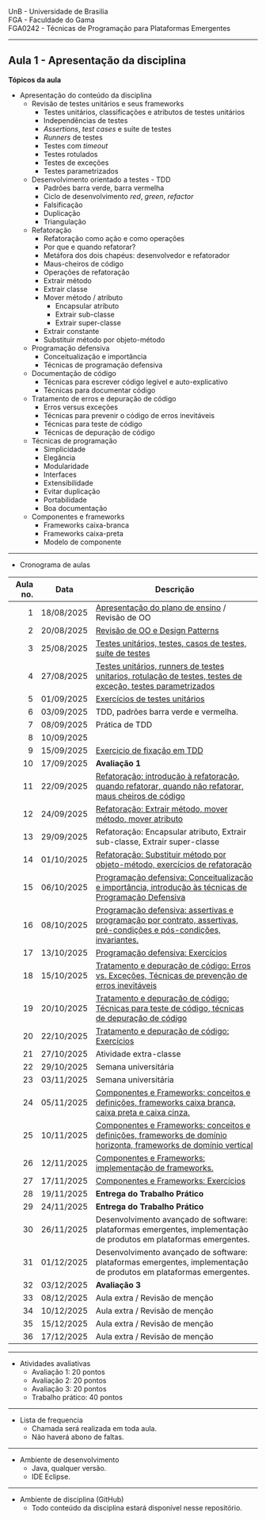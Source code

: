 
UnB - Universidade de Brasilia  
FGA - Faculdade do Gama  
FGA0242 - Técnicas de Programação para Plataformas Emergentes

---
## Aula 1 - Apresentação da disciplina

**Tópicos da aula**
- Apresentação do conteúdo da disciplina
  - Revisão de testes unitários e seus frameworks
      - Testes unitários, classificações e atributos de testes unitários
      - Independências de testes
      - _Assertions_, _test cases_ e suite de testes
      - _Runners_ de testes 
      - Testes com _timeout_
      - Testes rotulados
      - Testes de exceções
      - Testes parametrizados
  - Desenvolvimento orientado a testes - TDD
      - Padrões barra verde, barra vermelha
      - Ciclo de desenvolvimento _red_, _green_, _refactor_
      - Falsificação
      - Duplicação
      - Triangulação
  - Refatoração
      - Refatoração como ação e como operações
      - Por que e quando refatorar?
      - Metáfora dos dois chapéus: desenvolvedor e refatorador
      - Maus-cheiros de código
      - Operações de refatoração
	  - Extrair método
	  - Extrair classe
	  - Mover método / atributo
          - Encapsular atributo
          - Extrair sub-classe
          - Extrair super-classe
	  - Extrair constante
	  - Substituir método por objeto-método
  - Programação defensiva
      - Conceitualização e importância
      - Técnicas de programação defensiva
  - Documentação de código
      - Técnicas para escrever código legível e auto-explicativo
      - Técnicas para documentar código
  - Tratamento de erros e depuração de código
      - Erros versus exceções
      - Técnicas para prevenir o código de erros inevitáveis
      - Técnicas para teste de código
      - Técnicas de depuração de código 
  - Técnicas de programação
      - Simplicidade
      - Elegância
      - Modularidade
      - Interfaces
      - Extensibilidade
      - Evitar duplicação
      - Portabilidade
      - Boa documentação
  - Componentes e frameworks
      - Frameworks caixa-branca
      - Frameworks caixa-preta
      - Modelo de componente


---
- Cronograma de aulas


| **Aula no.** |  **Data**  | Descrição                                                                                                                         |
|-------------:|:----------:|-------------------------------------------------------------------------------------------------------------------------|
| 1            | 18/08/2025 | [Apresentação do plano de ensino](/aula1) / Revisão de OO
| 2            | 20/08/2025 | [Revisão de OO e Design Patterns](/aula2)
| 3            | 25/08/2025 | [Testes unitários, testes, casos de testes, suíte de testes](/aula3)
| 4            | 27/08/2025 | [Testes unitários, runners de testes unitarios, rotulação de testes, testes de exceção, testes parametrizados](/aula4)
| 5            | 01/09/2025 | [Exercícios de testes unitários](/aula5)
| 6            | 03/09/2025 | TDD, padrões barra verde e vermelha. 
| 7            | 08/09/2025 | Prática de TDD
| 8            | 10/09/2025 | 
| 9            | 15/09/2025 | [Exercicio de fixação em TDD](/aula9)
| 10           | 17/09/2025 | **Avaliação 1**
| 11           | 22/09/2025 | [Refatoração: introdução à refatoração, quando refatorar, quando não refatorar, maus cheiros de código](/aula11)
| 12           | 24/09/2025 | [Refatoração: Extrair método, mover método, mover atributo](/aula12)
| 13           | 29/09/2025 | Refatoração: Encapsular atributo, Extrair sub-classe, Extrair super-classe
| 14           | 01/10/2025 | [Refatoração: Substituir método por objeto-método, exercícios de refatoração](/aula14)
| 15           | 06/10/2025 | [Programação defensiva: Conceitualização e importância, introdução às técnicas de Programação Defensiva](/aula15)
| 16           | 08/10/2025 | [Programação defensiva: assertivas e programação por contrato, assertivas, pré-condições e pós-condições, invariantes.](/aula16)
| 17           | 13/10/2025 | [Programação defensiva: Exercícios](/aula17)
| 18           | 15/10/2025 | [Tratamento e depuração de código: Erros vs. Exceções, Técnicas de prevenção de erros inevitáveis](/aula18)
| 19           | 20/10/2025 | [Tratamento e depuração de código: Técnicas para teste de código, técnicas de depuração de código](/aula19)
| 20           | 22/10/2025 | [Tratamento e depuração de código: Exercícios](/aula20)
| 21           | 27/10/2025 | Atividade extra-classe
| 22           | 29/10/2025 | Semana universitária 
| 23           | 03/11/2025 | Semana universitária 
| 24           | 05/11/2025 | [Componentes e Frameworks: conceitos e definições, frameworks caixa branca, caixa preta e caixa cinza.](/aula23)
| 25           | 10/11/2025 | [Componentes e Frameworks: conceitos e definições, frameworks de domínio horizonta, frameworks de domínio vertical](/aula24)
| 26           | 12/11/2025 | [Componentes e Frameworks: implementação de frameworks.](/aula25)
| 27           | 17/11/2025 | [Componentes e Frameworks: Exercícios](/aula26)
| 28           | 19/11/2025 | **Entrega do Trabalho Prático** 
| 29           | 24/11/2025 | **Entrega do Trabalho Prático**
| 30           | 26/11/2025 | Desenvolvimento avançado de software: plataformas emergentes, implementação de produtos em plataformas emergentes.
| 31           | 01/12/2025 | Desenvolvimento avançado de software: plataformas emergentes, implementação de produtos em plataformas emergentes.
| 32           | 03/12/2025 | **Avaliação 3**
| 33           | 08/12/2025 | Aula extra / Revisão de menção
| 34           | 10/12/2025 | Aula extra / Revisão de menção
| 35           | 15/12/2025 | Aula extra / Revisão de menção
| 36           | 17/12/2025 | Aula extra / Revisão de menção

---
- Atividades avaliativas
    - Avaliação 1: 20 pontos
    - Avaliação 2: 20 pontos
    - Avaliação 3: 20 pontos
    - Trabalho prático: 40 pontos

---
- Lista de frequencia
    - Chamada será realizada em toda aula. 
    - Não haverá abono de faltas. 

--- 
- Ambiente de desenvolvimento
    - Java, qualquer versão.
    - IDE Eclipse. 
---
- Ambiente de disciplina (GitHub)
    - Todo conteúdo da disciplina estará disponível nesse repositório. 
